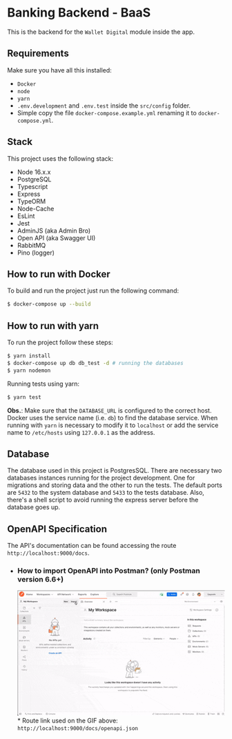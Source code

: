 # Banking Backend - BaaS

This is the backend for the `Wallet Digital` module inside the app.

## Requirements

Make sure you have all this installed:

- `Docker`
- `node`
- `yarn`
- `.env.development` and `.env.test` inside the `src/config` folder.
- Simple copy the file `docker-compose.example.yml` renaming it to `docker-compose.yml`.

## Stack

This project uses the following stack:

- Node 16.x.x
- PostgreSQL
- Typescript
- Express
- TypeORM
- Node-Cache
- EsLint
- Jest
- AdminJS (aka Admin Bro)
- Open API (aka Swagger UI)
- RabbitMQ
- Pino (logger)

## How to run with Docker

To build and run the project just run the following command:

```sh
$ docker-compose up --build
```

## How to run with yarn

To run the project follow these steps:

```sh
$ yarn install
$ docker-compose up db db_test -d # running the databases
$ yarn nodemon
```

Running tests using yarn:

```sh
$ yarn test
```

**Obs.**: Make sure that the `DATABASE_URL` is configured to the correct host. Docker uses the service name (i.e. `db`) to find the database service. When running with `yarn` is necessary to modify it to `localhost` or add the service name to `/etc/hosts` using `127.0.0.1` as the address.

## Database

The database used in this project is PostgresSQL. There are necessary two databases instances running for the project development. One for migrations and storing data and the other to run the tests. The default ports are `5432` to the system database and `5433` to the tests database. Also, there's a shell script to avoid running the express server before the database goes up.

## OpenAPI Specification

The API's documentation can be found accessing the route `http://localhost:9000/docs`.

- ### How to import OpenAPI into Postman? **(only Postman version 6.6+)**
  ![Importing OpenAPI into Postman](./docs/images/openapi-import-into-postman.gif)
  <br/>\* Route link used on the GIF above: `http://localhost:9000/docs/openapi.json`

